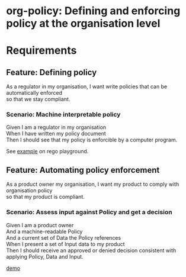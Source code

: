 # org-policy: Defining and enforcing policy at the organisation level

# Requirements

## Feature: Defining policy 
As a regulator in my organisation, I want write policies that can be
automatically enforced  
so that we stay compliant.

### Scenario: Machine interpretable policy
Given I am a regulator in my organisation  
When I have written my policy document  
Then I should see that my policy is enforcible by a computer program.

See [example](https://play.openpolicyagent.org/p/xv3g5fkndv)
on rego playground.

## Feature: Automating policy enforcement
As a product owner my organisation, I want my product to comply with organisation policy  
so that my product is compliant.

### Scenario: Assess input against Policy and get a decision
Given I am a product owner  
And a machine-readable Policy  
And a current set of Data the Policy references  
When I present a set of Input data to my product  
Then I should receive an approved or denied decision consistent with applying Policy, Data and Input.

[demo](demo.md)
